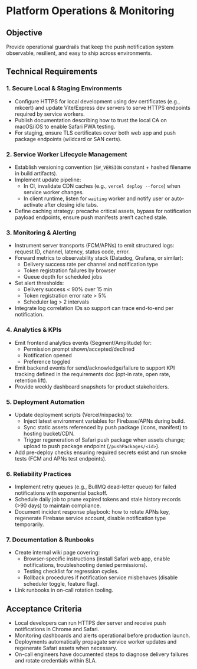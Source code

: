 # Platform Operations & Monitoring

## Objective
Provide operational guardrails that keep the push notification system observable, resilient, and easy to ship across environments.

## Technical Requirements

### 1. Secure Local & Staging Environments
- Configure HTTPS for local development using dev certificates (e.g., mkcert) and update Vite/Express dev servers to serve HTTPS endpoints required by service workers.
- Publish documentation describing how to trust the local CA on macOS/iOS to enable Safari PWA testing.
- For staging, ensure TLS certificates cover both web app and push package endpoints (wildcard or SAN certs).

### 2. Service Worker Lifecycle Management
- Establish versioning convention (`SW_VERSION` constant + hashed filename in build artifacts).
- Implement update pipeline:
  - In CI, invalidate CDN caches (e.g., `vercel deploy --force`) when service worker changes.
  - In client runtime, listen for `waiting` worker and notify user or auto-activate after closing idle tabs.
- Define caching strategy: precache critical assets, bypass for notification payload endpoints, ensure push manifests aren’t cached stale.

### 3. Monitoring & Alerting
- Instrument server transports (FCM/APNs) to emit structured logs: request ID, channel, latency, status code, error.
- Forward metrics to observability stack (Datadog, Grafana, or similar):
  - Delivery success rate per channel and notification type
  - Token registration failures by browser
  - Queue depth for scheduled jobs
- Set alert thresholds:
  - Delivery success < 90% over 15 min
  - Token registration error rate > 5%
  - Scheduler lag > 2 intervals
- Integrate log correlation IDs so support can trace end-to-end per notification.

### 4. Analytics & KPIs
- Emit frontend analytics events (Segment/Amplitude) for:
  - Permission prompt shown/accepted/declined
  - Notification opened
  - Preference toggled
- Emit backend events for send/acknowledge/failure to support KPI tracking defined in the requirements doc (opt-in rate, open rate, retention lift).
- Provide weekly dashboard snapshots for product stakeholders.

### 5. Deployment Automation
- Update deployment scripts (Vercel/nixpacks) to:
  - Inject latest environment variables for Firebase/APNs during build.
  - Sync static assets referenced by push package (icons, manifest) to hosting bucket/CDN.
  - Trigger regeneration of Safari push package when assets change; upload to push package endpoint (`/pushPackages/<id>`).
- Add pre-deploy checks ensuring required secrets exist and run smoke tests (FCM and APNs test endpoints).

### 6. Reliability Practices
- Implement retry queues (e.g., BullMQ dead-letter queue) for failed notifications with exponential backoff.
- Schedule daily job to prune expired tokens and stale history records (>90 days) to maintain compliance.
- Document incident response playbook: how to rotate APNs key, regenerate Firebase service account, disable notification type temporarily.

### 7. Documentation & Runbooks
- Create internal wiki page covering:
  - Browser-specific instructions (install Safari web app, enable notifications, troubleshooting denied permissions).
  - Testing checklist for regression cycles.
  - Rollback procedures if notification service misbehaves (disable scheduler toggle, feature flag).
- Link runbooks in on-call rotation tooling.

## Acceptance Criteria
- Local developers can run HTTPS dev server and receive push notifications in Chrome and Safari.
- Monitoring dashboards and alerts operational before production launch.
- Deployments automatically propagate service worker updates and regenerate Safari assets when necessary.
- On-call engineers have documented steps to diagnose delivery failures and rotate credentials within SLA.

